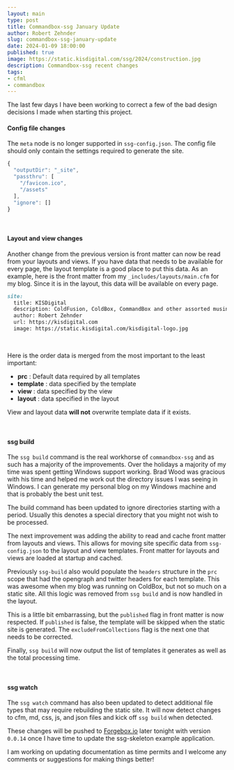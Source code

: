 ```yaml
---
layout: main
type: post
title: Commandbox-ssg January Update
author: Robert Zehnder
slug: commandbox-ssg-january-update
date: 2024-01-09 18:00:00
published: true
image: https://static.kisdigital.com/ssg/2024/construction.jpg
description: Commandbox-ssg recent changes
tags:
- cfml
- commandbox
---
```


The last few days I have been working to correct a few of the bad design decisions I made when starting this project.

#### Config file changes

The `meta` node is no longer supported in `ssg-config.json`. The config file should only contain the settings required to generate the site. 

```js
{
  "outputDir": "_site",
  "passthru": [
    "/favicon.ico", 
    "/assets"
  ],
  "ignore": []
}
```

<br>

#### Layout and view changes

Another change from the previous version is front matter can now be read from your layouts and views. If you have data that needs to be available for every page, the layout template is a good place to put this data. As an example, here is the front matter from my `_includes/layouts/main.cfm` for my blog. Since it is in the layout, this data will be available on every page.

```md
site:
  title: KISDigital
  description: ColdFusion, ColdBox, CommandBox and other assorted musings
  author: Robert Zehnder
  url: https://kisdigital.com
  image: https://static.kisdigital.com/kisdigital-logo.jpg
```

<br>

Here is the order data is merged from the most important to the least important:

* **prc** : Default data required by all templates
* **template** : data specified by the template
* **view** : data specified by the view
* **layout** : data specified in the layout

View and layout data **will not** overwrite template data if it exists.

<br>

#### ssg build

The `ssg build` command is the real workhorse of `commandbox-ssg` and as such has a majority of the improvements. Over the holidays a majority of my time was spent getting Windows support working. Brad Wood was gracious with his time and helped me work out the directory issues I was seeing in Windows. I can generate my personal blog on my Windows machine and that is probably the best unit test.

The build command has been updated to ignore directories starting with a period. Usually this denotes a special directory that you might not wish to be processed.

The next improvement was adding the ability to read and cache front matter from layouts and views. This allows for moving site specific data from `ssg-config.json` to the layout and view templates. Front matter for layouts and views are loaded at startup and cached.

Previously `ssg-build` also would populate the `headers` structure in the `prc` scope that had the opengraph and twitter headers for each template. This was awesome when my blog was running on ColdBox, but not so much on a static site. All this logic was removed from `ssg build` and is now handled in the layout.

This is a little bit embarrassing, but the `published` flag in front matter is now respected. If `published` is false, the template will be skipped when the static site is generated. The `excludeFromCollections` flag is the next one that needs to be corrected.

Finally, `ssg build` will now output the list of templates it generates as well as the total processing time.

<br>

#### ssg watch
The `ssg watch` command has also been updated to detect additional file types that may require rebuilding the static site. It will now detect changes to cfm, md, css, js, and json files and kick off `ssg build` when detected.

These changes will be pushed to [Forgebox.io](https://forgebox.io) later tonight with version `0.0.14` once I have time to update the ssg-skeleton example application. 

I am working on updating documentation as time permits and I welcome any comments or suggestions for making things better!